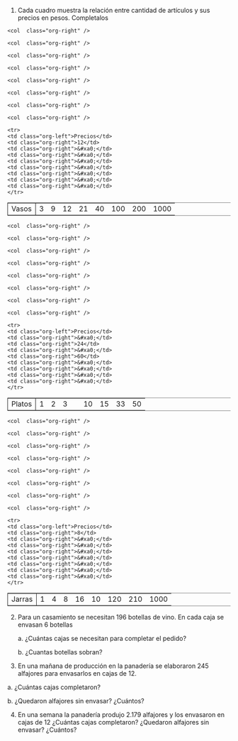 1.  Cada cuadro muestra la relación entre cantidad de artículos y sus precios en pesos. Completalos
    
<table border="2" cellspacing="0" cellpadding="6" rules="groups" frame="hsides">


<colgroup>
    <col  class="org-left" />
    
    <col  class="org-right" />
    
    <col  class="org-right" />
    
    <col  class="org-right" />
    
    <col  class="org-right" />
    
    <col  class="org-right" />
    
    <col  class="org-right" />
    
    <col  class="org-right" />
    
    <col  class="org-right" />
</colgroup>
<tbody>
    <tr>
    <td class="org-left">Vasos</td>
    <td class="org-right">3</td>
    <td class="org-right">9</td>
    <td class="org-right">12</td>
    <td class="org-right">21</td>
    <td class="org-right">40</td>
    <td class="org-right">100</td>
    <td class="org-right">200</td>
    <td class="org-right">1000</td>
    </tr>
    
    
    <tr>
    <td class="org-left">Precios</td>
    <td class="org-right">12</td>
    <td class="org-right">&#xa0;</td>
    <td class="org-right">&#xa0;</td>
    <td class="org-right">&#xa0;</td>
    <td class="org-right">&#xa0;</td>
    <td class="org-right">&#xa0;</td>
    <td class="org-right">&#xa0;</td>
    <td class="org-right">&#xa0;</td>
    </tr>
</tbody>
</table>

<table border="2" cellspacing="0" cellpadding="6" rules="groups" frame="hsides">
<colgroup>
    <col  class="org-left" />
    
    <col  class="org-right" />
    
    <col  class="org-right" />
    
    <col  class="org-right" />
    
    <col  class="org-right" />
    
    <col  class="org-right" />
    
    <col  class="org-right" />
    
    <col  class="org-right" />
    
    <col  class="org-right" />
</colgroup>
<tbody>
    <tr>
    <td class="org-left">Platos</td>
    <td class="org-right">1</td>
    <td class="org-right">2</td>
    <td class="org-right">3</td>
    <td class="org-right">&#xa0;</td>
    <td class="org-right">10</td>
    <td class="org-right">15</td>
    <td class="org-right">33</td>
    <td class="org-right">50</td>
    </tr>
    
    
    <tr>
    <td class="org-left">Precios</td>
    <td class="org-right">&#xa0;</td>
    <td class="org-right">24</td>
    <td class="org-right">&#xa0;</td>
    <td class="org-right">60</td>
    <td class="org-right">&#xa0;</td>
    <td class="org-right">&#xa0;</td>
    <td class="org-right">&#xa0;</td>
    <td class="org-right">&#xa0;</td>
    </tr>
</tbody>
</table>
    
<table border="2" cellspacing="0" cellpadding="6" rules="groups" frame="hsides">
<colgroup>
    <col  class="org-left" />
    
    <col  class="org-right" />
    
    <col  class="org-right" />
    
    <col  class="org-right" />
    
    <col  class="org-right" />
    
    <col  class="org-right" />
    
    <col  class="org-right" />
    
    <col  class="org-right" />
    
    <col  class="org-right" />
</colgroup>
<tbody>
    <tr>
    <td class="org-left">Jarras</td>
    <td class="org-right">1</td>
    <td class="org-right">4</td>
    <td class="org-right">8</td>
    <td class="org-right">16</td>
    <td class="org-right">10</td>
    <td class="org-right">120</td>
    <td class="org-right">210</td>
    <td class="org-right">1000</td>
    </tr>
    
    
    <tr>
    <td class="org-left">Precios</td>
    <td class="org-right">8</td>
    <td class="org-right">&#xa0;</td>
    <td class="org-right">&#xa0;</td>
    <td class="org-right">&#xa0;</td>
    <td class="org-right">&#xa0;</td>
    <td class="org-right">&#xa0;</td>
    <td class="org-right">&#xa0;</td>
    <td class="org-right">&#xa0;</td>
    </tr>
</tbody>
</table>

2.  Para un casamiento se necesitan 196 botellas de vino. En cada caja se envasan 6 botellas
    
    a.  ¿Cuántas cajas se necesitan para completar el pedido?
    
    b.  ¿Cuantas botellas sobran?

3.  En una mañana de producción en la panadería se elaboraron 245 alfajores para envasarlos en cajas de 12. 
  
  a.  ¿Cuántas cajas completaron? 
  
  b. ¿Quedaron alfajores sin envasar? ¿Cuántos?

4.  En una semana la panadería produjo 2.179 alfajores y los envasaron en cajas de 12 ¿Cuántas cajas completaron? ¿Quedaron alfajores sin envasar? ¿Cuántos?
